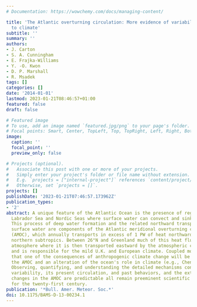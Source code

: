 ```yaml
---
# Documentation: https://wowchemy.com/docs/managing-content/

title: 'The Atlantic overturning circulation: More evidence of variability and links
  to climate'
subtitle: ''
summary: ''
authors:
- J. Carton
- S. A. Cunningham
- E. Frajka-Williams
- Y. -O. Kwon
- D. P. Marshall
- R. Msadek
tags: []
categories: []
date: '2014-01-01'
lastmod: 2023-01-21T08:46:57+01:00
featured: false
draft: false

# Featured image
# To use, add an image named `featured.jpg/png` to your page's folder.
# Focal points: Smart, Center, TopLeft, Top, TopRight, Left, Right, BottomLeft, Bottom, BottomRight.
image:
  caption: ''
  focal_point: ''
  preview_only: false

# Projects (optional).
#   Associate this post with one or more of your projects.
#   Simply enter your project's folder or file name without extension.
#   E.g. `projects = ["internal-project"]` references `content/project/deep-learning/index.md`.
#   Otherwise, set `projects = []`.
projects: []
publishDate: '2023-01-21T07:46:57.173962Z'
publication_types:
- '2'
abstract: A unique feature of the Atlantic Ocean is the presence of regions in the
  Labrador Sea and Nordic Seas where surface water can convect and sink to deep levels.
  This process of deep water formation and the related northward transport of warm
  surface water are components of the Atlantic meridional overturning circulation
  (AMOC), which annually transports in excess of 1 PW of heat northward through the
  northern subtropics. Between 26°N and Greenland much of this heat flux enters the
  atmosphere where it is then transported eastward by the atmospheric circulation
  and is responsible for the mild U.K. and European climate. Coupled models suggest
  that one of the consequences of anthropogenic climate change will be a slowing of
  the AMOC and an alteration of the ocean's role in climate (e.g., Cheng et al. 2013).
  Observing, quantifying, and understanding the detailed mechanisms controlling AMOC
  variability, its present circulation, and past behaviors, and the extent to which
  changes in the AMOC are predictable all remain preeminent scientific challenges
  for the twenty-first century.
publication: '*Bull. Amer. Meteor. Soc.*'
doi: 10.1175/BAMS-D-13-00234.1
---
```

